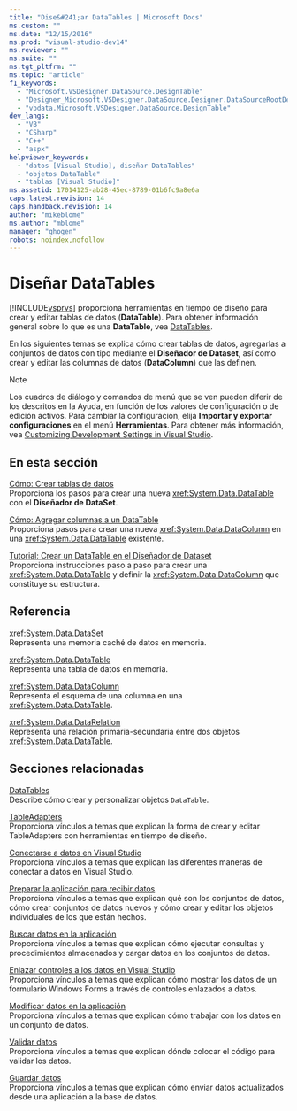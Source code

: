 ```yaml
---
title: "Dise&#241;ar DataTables | Microsoft Docs"
ms.custom: ""
ms.date: "12/15/2016"
ms.prod: "visual-studio-dev14"
ms.reviewer: ""
ms.suite: ""
ms.tgt_pltfrm: ""
ms.topic: "article"
f1_keywords: 
  - "Microsoft.VSDesigner.DataSource.DesignTable"
  - "Designer_Microsoft.VSDesigner.DataSource.Designer.DataSourceRootDesigner"
  - "vbdata.Microsoft.VSDesigner.DataSource.DesignTable"
dev_langs: 
  - "VB"
  - "CSharp"
  - "C++"
  - "aspx"
helpviewer_keywords: 
  - "datos [Visual Studio], diseñar DataTables"
  - "objetos DataTable"
  - "tablas [Visual Studio]"
ms.assetid: 17014125-ab28-45ec-8789-01b6fc9a8e6a
caps.latest.revision: 14
caps.handback.revision: 14
author: "mikeblome"
ms.author: "mblome"
manager: "ghogen"
robots: noindex,nofollow
---
```

# Dise&#241;ar DataTables
[!INCLUDE[vsprvs](../code-quality/includes/vsprvs_md.md)] proporciona herramientas en tiempo de diseño para crear y editar tablas de datos \(**DataTable**\).  Para obtener información general sobre lo que es una **DataTable**, vea [DataTables](../Topic/DataTables.md).  
  
 En los siguientes temas se explica cómo crear tablas de datos, agregarlas a conjuntos de datos con tipo mediante el **Diseñador de Dataset**, así como crear y editar las columnas de datos \(**DataColumn**\) que las definen.  
  
> [!NOTE]
>  Los cuadros de diálogo y comandos de menú que se ven pueden diferir de los descritos en la Ayuda, en función de los valores de configuración o de edición activos.  Para cambiar la configuración, elija **Importar y exportar configuraciones** en el menú **Herramientas**.  Para obtener más información, vea [Customizing Development Settings in Visual Studio](http://msdn.microsoft.com/es-es/22c4debb-4e31-47a8-8f19-16f328d7dcd3).  
  
## En esta sección  
 [Cómo: Crear tablas de datos](../data-tools/how-to-create-data-tables.md)  
 Proporciona los pasos para crear una nueva <xref:System.Data.DataTable> con el **Diseñador de DataSet**.  
  
 [Cómo: Agregar columnas a un DataTable](../Topic/How%20to:%20Add%20Columns%20to%20a%20DataTable.md)  
 Proporciona pasos para crear una nueva <xref:System.Data.DataColumn> en una <xref:System.Data.DataTable> existente.  
  
 [Tutorial: Crear un DataTable en el Diseñador de Dataset](../data-tools/walkthrough-creating-a-datatable-in-the-dataset-designer.md)  
 Proporciona instrucciones paso a paso para crear una <xref:System.Data.DataTable> y definir la <xref:System.Data.DataColumn> que constituye su estructura.  
  
## Referencia  
 <xref:System.Data.DataSet>  
 Representa una memoria caché de datos en memoria.  
  
 <xref:System.Data.DataTable>  
 Representa una tabla de datos en memoria.  
  
 <xref:System.Data.DataColumn>  
 Representa el esquema de una columna en una <xref:System.Data.DataTable>.  
  
 <xref:System.Data.DataRelation>  
 Representa una relación primaria\-secundaria entre dos objetos <xref:System.Data.DataTable>.  
  
## Secciones relacionadas  
 [DataTables](../Topic/DataTables.md)  
 Describe cómo crear y personalizar objetos `DataTable`.  
  
 [TableAdapters](../Topic/TableAdapters.md)  
 Proporciona vínculos a temas que explican la forma de crear y editar TableAdapters con herramientas en tiempo de diseño.  
  
 [Conectarse a datos en Visual Studio](../data-tools/connecting-to-data-in-visual-studio.md)  
 Proporciona vínculos a temas que explican las diferentes maneras de conectar a datos en Visual Studio.  
  
 [Preparar la aplicación para recibir datos](../Topic/Preparing%20Your%20Application%20to%20Receive%20Data.md)  
 Proporciona vínculos a temas que explican qué son los conjuntos de datos, cómo crear conjuntos de datos nuevos y cómo crear y editar los objetos individuales de los que están hechos.  
  
 [Buscar datos en la aplicación](../data-tools/fetching-data-into-your-application.md)  
 Proporciona vínculos a temas que explican cómo ejecutar consultas y procedimientos almacenados y cargar datos en los conjuntos de datos.  
  
 [Enlazar controles a los datos en Visual Studio](../data-tools/bind-controls-to-data-in-visual-studio.md)  
 Proporciona vínculos a temas que explican cómo mostrar los datos de un formulario Windows Forms a través de controles enlazados a datos.  
  
 [Modificar datos en la aplicación](../data-tools/editing-data-in-your-application.md)  
 Proporciona vínculos a temas que explican cómo trabajar con los datos en un conjunto de datos.  
  
 [Validar datos](../Topic/Validating%20Data.md)  
 Proporciona vínculos a temas que explican dónde colocar el código para validar los datos.  
  
 [Guardar datos](../data-tools/saving-data.md)  
 Proporciona vínculos a temas que explican cómo enviar datos actualizados desde una aplicación a la base de datos.